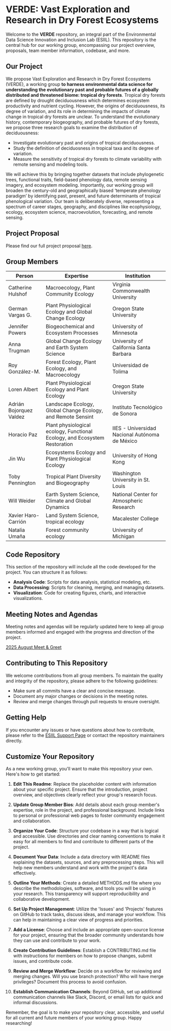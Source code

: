 # VERDE: Vast Exploration and Research in Dry Forest Ecosystems

Welcome to the **VERDE** repository, an integral part of the Environmental Data Science Innovation and Inclusion Lab (ESIIL). This repository is the central hub for our working group, encompassing our project overview, proposals, team member information, codebase, and more.

## Our Project
We propose Vast Exploration and Research in Dry Forest Ecosystems (VERDE), a working group **to harness environmental data science for understanding the evolutionary past and probable futures of a globally distributed and threatened biome: tropical dry forests**. Tropical dry forests are defined by drought deciduousness which determines ecosystem productivity and nutrient cycling. However, the origins of deciduousness, its degree of variation, and its role in determining the impacts of climate change in tropical dry forests are unclear. To understand the evolutionary history, contemporary biogeography, and probable futures of dry forests, we propose three research goals to examine the distribution of deciduousness:

* Investigate evolutionary past and origins of tropical deciduousness.
* Study the definition of deciduosness in tropical taxa and its degree of variation.
* Measure the sensitivity of tropical dry forests to climate variability with remote sensing and modeling tools.

We will achieve this by bringing together datasets that include phylogenetic trees, functional traits, field-based phenology data, remote sensing imagery, and ecosystem modeling. Importantly, our working group will broaden the century-old and geographically biased ‘temperate phenology paradigm’ by identifying past, present, and future determinants of tropical phenological variation. Our team is deliberately diverse, representing a spectrum of career stages, geography, and disciplines like ecophysiology, ecology, ecosystem science, macroevolution, forecasting, and remote sensing. 

## Project Proposal
Please find our full project proposal [here](assets/01VERDEproposal.pdf).

## Group Members

| Person | Expertise | Institution | 
| ------ | --------- | ----------- | 
| Catherine Hulshof | Macroecology, Plant Community Ecology | Virginia Commonwealth University |
| German Vargas G. | Plant Physiological Ecology and Global Change Ecology | Oregon State University |
| Jennifer Powers | Biogeochemical and Ecosystem Processes | University of Minnesota |
| Anna Trugman | Global Change Ecology and Earth System Science | University of California Santa Barbara|
| Roy González-M. | Forest Ecology, Plant Ecology, and Macroecology | Universidad de Tolima |
| Loren Albert | Plant Physiological Ecology and Plant Ecology | Oregon State University |
| Adrián Bojorquez Valdez | Landscape Ecology, Global Change Ecology, and Remote Sensint | Instituto Tecnológico de Sonora |
| Horacio Paz | Plant physiological ecology, Functional Ecology, and Ecosystem Restoration | IIES - Universidad Nacional Autónoma de México |
| Jin Wu | Ecosystems Ecology and Plant Physiological Ecology | University of Hong Kong |
| Toby Pennington | Tropical Plant Diversity and Biogeography | Washington University in St. Louis |
| Will Weider | Earth System Science, Climate and Global Dynamics | National Center for Atmospheric Research |
| Xavier Haro-Carrión | Land System Science, tropical ecology | Macalester College |
| Natalia Umaña | Forest community ecology | University of Michigan |

## Code Repository

This section of the repository will include all the code developed for the project. You can structure it as follows:

- **Analysis Code**: Scripts for data analysis, statistical modeling, etc.
- **Data Processing**: Scripts for cleaning, merging, and managing datasets.
- **Visualization**: Code for creating figures, charts, and interactive visualizations.

## Meeting Notes and Agendas

Meeting notes and agendas will be regularly updated here to keep all group members informed and engaged with the progress and direction of the project.  

[2025 August Meet & Greet](https://docs.google.com/document/d/1DLMI0Htbm5rCwBkHeNPLRtGZxBJgNo7aMinjzksM8NI/edit?usp=sharing)  

## Contributing to This Repository

We welcome contributions from all group members. To maintain the quality and integrity of the repository, please adhere to the following guidelines:

- Make sure all commits have a clear and concise message.
- Document any major changes or decisions in the meeting notes.
- Review and merge changes through pull requests to ensure oversight.

## Getting Help

If you encounter any issues or have questions about how to contribute, please refer to the [ESIIL Support Page](https://esiil.org/support) or contact the repository maintainers directly.

## Customize Your Repository

As a new working group, you'll want to make this repository your own. Here's how to get started:

1. **Edit This Readme**: Replace the placeholder content with information about your specific project. Ensure that the introduction, project overview, and objectives clearly reflect your group's research focus.

2. **Update Group Member Bios**: Add details about each group member's expertise, role in the project, and professional background. Include links to personal or professional web pages to foster community engagement and collaboration.

3. **Organize Your Code**: Structure your codebase in a way that is logical and accessible. Use directories and clear naming conventions to make it easy for all members to find and contribute to different parts of the project.

4. **Document Your Data**: Include a data directory with README files explaining the datasets, sources, and any preprocessing steps. This will help new members understand and work with the project's data effectively.

5. **Outline Your Methods**: Create a detailed METHODS.md file where you describe the methodologies, software, and tools you will be using in your research. This transparency will support reproducibility and collaborative development.

6. **Set Up Project Management**: Utilize the 'Issues' and 'Projects' features on GitHub to track tasks, discuss ideas, and manage your workflow. This can help in maintaining a clear view of progress and priorities.

7. **Add a License**: Choose and include an appropriate open-source license for your project, ensuring that the broader community understands how they can use and contribute to your work.

8. **Create Contribution Guidelines**: Establish a CONTRIBUTING.md file with instructions for members on how to propose changes, submit issues, and contribute code.

9. **Review and Merge Workflow**: Decide on a workflow for reviewing and merging changes. Will you use branch protection? Who will have merge privileges? Document this process to avoid confusion.

10. **Establish Communication Channels**: Beyond GitHub, set up additional communication channels like Slack, Discord, or email lists for quick and informal discussions.

Remember, the goal is to make your repository clear, accessible, and useful for all current and future members of your working group. Happy researching!

